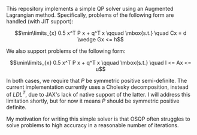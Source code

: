 This repository implements a simple QP solver using an Augmented Lagrangian method.
Specifically, problems of the following form are handled (with JIT support):

$$\min\limits_{x} 0.5 x^T P x + q^T x \qquad \mbox{s.t.} \quad Cx = d \wedge Gx <= h$$

We also support problems of the following form:

$$\min\limits_{x} 0.5 x^T P x + q^T x \qquad \mbox{s.t.} \quad l <= Ax <= u$$

In both cases, we require that $P$ be symmetric positive semi-definite.
The current implementation currently uses a Cholesky decomposition,
instead of $L D L^T$, due to JAX's lack of native support of the latter.
I will address this limitation shortly, but for now it means $P$ should be symmetric positive definite.

My motivation for writing this simple solver is that OSQP often struggles to solve problems
to high accuracy in a reasonable number of iterations.
